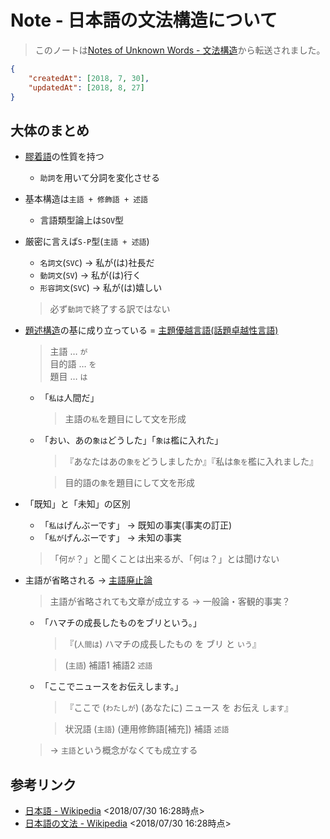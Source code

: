 # Note - 日本語の文法構造について

> このノートは[Notes of Unknown Words - 文法構造](https://github.com/Itabashi-don/Shiina/projects/3#card-11704142)から転送されました。

```Json
{
	"createdAt": [2018, 7, 30],
	"updatedAt": [2018, 8, 27]
}
```


## 大体のまとめ
* [膠着語](https://ja.wikipedia.org/wiki/%E8%86%A0%E7%9D%80%E8%AA%9E)の性質を持つ
  * `助詞`を用いて分詞を変化させる

* 基本構造は`主語 + 修飾語 + 述語`
  * 言語類型論上は`SOV`型

* 厳密に言えば`S-P`型(`主語 + 述語`)
  * `名詞文`(`SVC`) -> 私が(は)社長だ
  * `動詞文`(`SV`) -> 私が(は)行く
  * `形容詞文`(`SVC`) -> 私が(は)嬉しい
  > 必ず`動詞`で終了する訳ではない

* [題述構造](https://ja.wikipedia.org/wiki/%E6%97%A5%E6%9C%AC%E8%AA%9E#%E9%A1%8C%E8%BF%B0%E6%A7%8B%E9%80%A0)の基に成り立っている = [主題優越言語(話題卓越性言語)](https://ja.wikipedia.org/wiki/%E4%B8%BB%E9%A1%8C%E5%84%AA%E5%8B%A2%E8%A8%80%E8%AA%9E)
  > 主語 … `が`<Br />
  > 目的語 … `を`<Br />
  > 題目 … `は`
  
  * 「`私は`人間だ」
    > 主語の`私`を題目にして文を形成

  * 「おい、あの`象は`どうした」「`象は`檻に入れた」
    > 『あなたはあの`象を`どうしましたか』『私は`象を`檻に入れました』

    > 目的語の`象`を題目にして文を形成

* 「既知」と「未知」の区別
  * 「`私は`げんぶーです」 → 既知の事実(事実の訂正)
  * 「`私が`げんぶーです」 → 未知の事実

  > 「何`が`？」と聞くことは出来るが、「何`は`？」とは聞けない

* 主語が省略される → [主語廃止論](https://ja.wikipedia.org/wiki/%E6%97%A5%E6%9C%AC%E8%AA%9E#%E4%B8%BB%E8%AA%9E%E5%BB%83%E6%AD%A2%E8%AB%96)
  > 主語が省略されても文章が成立する → 一般論・客観的事実？
    * 「ハマチの成長したものをブリという。」
      > 『(`人間は`) ハマチの成長したもの を ブリ と `いう`』

      >  (`主語`) 補語1 補語2 `述語`

    * 「ここでニュースをお伝えします。」
      > 『ここで (`わたしが`) (あなたに) ニュース を お伝え `します`』

      > 状況語 (`主語`) (連用修飾語[補充]) 補語 `述語`

  > → `主語`という概念がなくても成立する


## 参考リンク
* [日本語 - Wikipedia](https://ja.wikipedia.org/wiki/%E6%97%A5%E6%9C%AC%E8%AA%9E) <2018/07/30 16:28時点>
* [日本語の文法 - Wikipedia](https://ja.wikipedia.org/wiki/%E6%97%A5%E6%9C%AC%E8%AA%9E%E3%81%AE%E6%96%87%E6%B3%95) <2018/07/30 16:28時点>